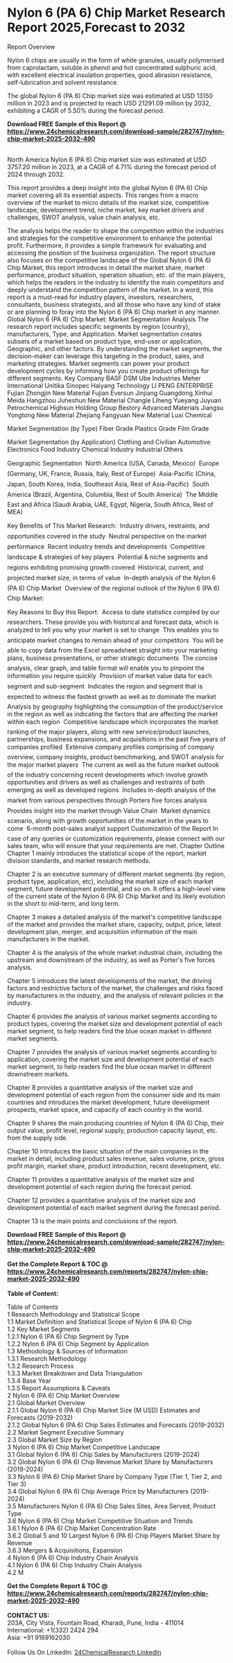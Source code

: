 <h1>Nylon 6 (PA 6) Chip Market Research Report 2025,Forecast to 2032</h1><p>Report Overview</p><p>
Nylon 6 chips are usually in the form of white granules, usually polymerised from caprolactam, soluble in phenol and hot concentrated sulphuric acid, with excellent electrical insulation properties, good abrasion resistance, self-lubrication and solvent resistance.</p><p>
The global Nylon 6 (PA 6) Chip market size was estimated at USD 13150 million in 2023 and is projected to reach USD 21291.09 million by 2032, exhibiting a CAGR of 5.50% during the forecast period.</p><div><b>Download FREE Sample of this Report @ 
            <a href="https://www.24chemicalresearch.com/download-sample/282747/nylon-chip-market-2025-2032-490">
            https://www.24chemicalresearch.com/download-sample/282747/nylon-chip-market-2025-2032-490</a></b></div><br><p>
North America Nylon 6 (PA 6) Chip market size was estimated at USD 3757.20 million in 2023, at a CAGR of 4.71% during the forecast period of 2024 through 2032.</p><p>
This report provides a deep insight into the global Nylon 6 (PA 6) Chip market covering all its essential aspects. This ranges from a macro overview of the market to micro details of the market size, competitive landscape, development trend, niche market, key market drivers and challenges, SWOT analysis, value chain analysis, etc.</p><p>
The analysis helps the reader to shape the competition within the industries and strategies for the competitive environment to enhance the potential profit. Furthermore, it provides a simple framework for evaluating and accessing the position of the business organization. The report structure also focuses on the competitive landscape of the Global Nylon 6 (PA 6) Chip Market, this report introduces in detail the market share, market performance, product situation, operation situation, etc. of the main players, which helps the readers in the industry to identify the main competitors and deeply understand the competition pattern of the market.
In a word, this report is a must-read for industry players, investors, researchers, consultants, business strategists, and all those who have any kind of stake or are planning to foray into the Nylon 6 (PA 6) Chip market in any manner.
Global Nylon 6 (PA 6) Chip Market: Market Segmentation Analysis
The research report includes specific segments by region (country), manufacturers, Type, and Application. Market segmentation creates subsets of a market based on product type, end-user or application, Geographic, and other factors. By understanding the market segments, the decision-maker can leverage this targeting in the product, sales, and marketing strategies. Market segments can power your product development cycles by informing how you create product offerings for different segments.
Key Company
BASF
DSM
Ube Industries
Meher International
Unitika
Sinopec
Haiyang Technology
LI PENG ENTERPRISE
Fujian Zhongjin New Material
Fujian Eversun Jinjiang
Guangdong Xinhui Meida
Hangzhou Juheshun New Material
Changle Liheng
Yueyang Juyuan Petrochemical
Highsun Holding Group
Bestory Advanced Materials
Jiangsu Yongtong New Material
Zhejiang Fangyuan New Material
Luxi Chemical</p><p>
Market Segmentation (by Type)
Fiber Grade
Plastics Grade
Film Grade</p><p>
Market Segmentation (by Application)
Clothing and Civilian
Automotive
Electronics
Food Industry
Chemical Industry
Industrial
Others</p><p>
Geographic Segmentation
 North America (USA, Canada, Mexico)
 Europe (Germany, UK, France, Russia, Italy, Rest of Europe)
 Asia-Pacific (China, Japan, South Korea, India, Southeast Asia, Rest of Asia-Pacific)
 South America (Brazil, Argentina, Columbia, Rest of South America)
 The Middle East and Africa (Saudi Arabia, UAE, Egypt, Nigeria, South Africa, Rest of MEA)</p><p>
Key Benefits of This Market Research:
 Industry drivers, restraints, and opportunities covered in the study
 Neutral perspective on the market performance
 Recent industry trends and developments
 Competitive landscape &amp; strategies of key players
 Potential &amp; niche segments and regions exhibiting promising growth covered
 Historical, current, and projected market size, in terms of value
 In-depth analysis of the Nylon 6 (PA 6) Chip Market
 Overview of the regional outlook of the Nylon 6 (PA 6) Chip Market:</p><p>
Key Reasons to Buy this Report:
 Access to date statistics compiled by our researchers. These provide you with historical and forecast data, which is analyzed to tell you why your market is set to change
 This enables you to anticipate market changes to remain ahead of your competitors
 You will be able to copy data from the Excel spreadsheet straight into your marketing plans, business presentations, or other strategic documents
 The concise analysis, clear graph, and table format will enable you to pinpoint the information you require quickly
 Provision of market value data for each segment and sub-segment
 Indicates the region and segment that is expected to witness the fastest growth as well as to dominate the market
 Analysis by geography highlighting the consumption of the product/service in the region as well as indicating the factors that are affecting the market within each region
 Competitive landscape which incorporates the market ranking of the major players, along with new service/product launches, partnerships, business expansions, and acquisitions in the past five years of companies profiled
 Extensive company profiles comprising of company overview, company insights, product benchmarking, and SWOT analysis for the major market players
 The current as well as the future market outlook of the industry concerning recent developments which involve growth opportunities and drivers as well as challenges and restraints of both emerging as well as developed regions
 Includes in-depth analysis of the market from various perspectives through Porters five forces analysis
 Provides insight into the market through Value Chain
 Market dynamics scenario, along with growth opportunities of the market in the years to come
 6-month post-sales analyst support
Customization of the Report
In case of any queries or customization requirements, please connect with our sales team, who will ensure that your requirements are met.
Chapter Outline
Chapter 1 mainly introduces the statistical scope of the report, market division standards, and market research methods.</p><p>
Chapter 2 is an executive summary of different market segments (by region, product type, application, etc), including the market size of each market segment, future development potential, and so on. It offers a high-level view of the current state of the Nylon 6 (PA 6) Chip Market and its likely evolution in the short to mid-term, and long term.</p><p>
Chapter 3 makes a detailed analysis of the market's competitive landscape of the market and provides the market share, capacity, output, price, latest development plan, merger, and acquisition information of the main manufacturers in the market.</p><p>
Chapter 4 is the analysis of the whole market industrial chain, including the upstream and downstream of the industry, as well as Porter's five forces analysis.</p><p>
Chapter 5 introduces the latest developments of the market, the driving factors and restrictive factors of the market, the challenges and risks faced by manufacturers in the industry, and the analysis of relevant policies in the industry.</p><p>
Chapter 6 provides the analysis of various market segments according to product types, covering the market size and development potential of each market segment, to help readers find the blue ocean market in different market segments.</p><p>
Chapter 7 provides the analysis of various market segments according to application, covering the market size and development potential of each market segment, to help readers find the blue ocean market in different downstream markets.</p><p>
Chapter 8 provides a quantitative analysis of the market size and development potential of each region from the consumer side and its main countries and introduces the market development, future development prospects, market space, and capacity of each country in the world.</p><p>
Chapter 9 shares the main producing countries of Nylon 6 (PA 6) Chip, their output value, profit level, regional supply, production capacity layout, etc. from the supply side.</p><p>
Chapter 10 introduces the basic situation of the main companies in the market in detail, including product sales revenue, sales volume, price, gross profit margin, market share, product introduction, recent development, etc.</p><p>
Chapter 11 provides a quantitative analysis of the market size and development potential of each region during the forecast period.</p><p>
Chapter 12 provides a quantitative analysis of the market size and development potential of each market segment during the forecast period.</p><p>
Chapter 13 is the main points and conclusions of the report.</p><p>
</p><div><b>Download FREE Sample of this Report @ 
            <a href="https://www.24chemicalresearch.com/download-sample/282747/nylon-chip-market-2025-2032-490">
            https://www.24chemicalresearch.com/download-sample/282747/nylon-chip-market-2025-2032-490</a></b></div><br><div><b>Get the Complete Report & TOC @ 
            <a href="https://www.24chemicalresearch.com/reports/282747/nylon-chip-market-2025-2032-490">
            https://www.24chemicalresearch.com/reports/282747/nylon-chip-market-2025-2032-490</a></b></div><br>
            <b>Table of Content:</b><p>Table of Contents<br />
1 Research Methodology and Statistical Scope<br />
1.1 Market Definition and Statistical Scope of Nylon 6 (PA 6) Chip<br />
1.2 Key Market Segments<br />
1.2.1 Nylon 6 (PA 6) Chip Segment by Type<br />
1.2.2 Nylon 6 (PA 6) Chip Segment by Application<br />
1.3 Methodology & Sources of Information<br />
1.3.1 Research Methodology<br />
1.3.2 Research Process<br />
1.3.3 Market Breakdown and Data Triangulation<br />
1.3.4 Base Year<br />
1.3.5 Report Assumptions & Caveats<br />
2 Nylon 6 (PA 6) Chip Market Overview<br />
2.1 Global Market Overview<br />
2.1.1 Global Nylon 6 (PA 6) Chip Market Size (M USD) Estimates and Forecasts (2019-2032)<br />
2.1.2 Global Nylon 6 (PA 6) Chip Sales Estimates and Forecasts (2019-2032)<br />
2.2 Market Segment Executive Summary<br />
2.3 Global Market Size by Region<br />
3 Nylon 6 (PA 6) Chip Market Competitive Landscape<br />
3.1 Global Nylon 6 (PA 6) Chip Sales by Manufacturers (2019-2024)<br />
3.2 Global Nylon 6 (PA 6) Chip Revenue Market Share by Manufacturers (2019-2024)<br />
3.3 Nylon 6 (PA 6) Chip Market Share by Company Type (Tier 1, Tier 2, and Tier 3)<br />
3.4 Global Nylon 6 (PA 6) Chip Average Price by Manufacturers (2019-2024)<br />
3.5 Manufacturers Nylon 6 (PA 6) Chip Sales Sites, Area Served, Product Type<br />
3.6 Nylon 6 (PA 6) Chip Market Competitive Situation and Trends<br />
3.6.1 Nylon 6 (PA 6) Chip Market Concentration Rate<br />
3.6.2 Global 5 and 10 Largest Nylon 6 (PA 6) Chip Players Market Share by Revenue<br />
3.6.3 Mergers & Acquisitions, Expansion<br />
4 Nylon 6 (PA 6) Chip Industry Chain Analysis<br />
4.1 Nylon 6 (PA 6) Chip Industry Chain Analysis<br />
4.2 M</p><div><b>Get the Complete Report & TOC @ 
            <a href="https://www.24chemicalresearch.com/reports/282747/nylon-chip-market-2025-2032-490">
            https://www.24chemicalresearch.com/reports/282747/nylon-chip-market-2025-2032-490</a></b></div><br><b>CONTACT US:</b><br>
            203A, City Vista, Fountain Road, Kharadi, Pune, India - 411014<br>
            International: +1(332) 2424 294<br>
            Asia: +91 9169162030 <br><br>
            Follow Us On LinkedIn: <a href="https://www.linkedin.com/company/24chemicalresearch/">24ChemicalResearch LinkedIn</a>